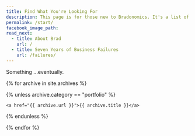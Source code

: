 ```yaml
---
title: Find What You're Looking For
description: This page is for those new to Bradonomics. It's a list of pages, categories, etc to help you navigate.
permalink: /start/
facebook_image_path:
read_next:
  - title: About Brad
    url: /
  - title: Seven Years of Business Failures
    url: /failures/
---
```


Something ...eventually.

{% for archive in site.archives %}

  {% unless archive.category == "portfolio" %}

    <a href="{{ archive.url }}">{{ archive.title }}</a>

  {% endunless %}

{% endfor %}